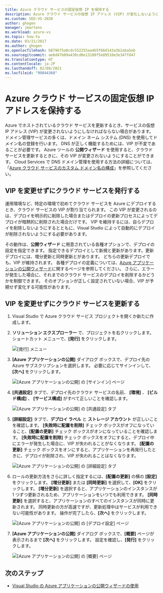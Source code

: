 ```yaml
---
title: Azure クラウド サービスの固定仮想 IP を保持する
description: Azure クラウド サービスの仮想 IP アドレス (VIP) が変化しないようにする方法について説明します。
ms.custom: SEO-VS-2020
author: ghogen
manager: jmartens
ms.workload: azure-vs
ms.topic: how-to
ms.date: 03/21/2017
ms.author: ghogen
ms.openlocfilehash: b879675a0cdc552255aa4b5f66d143a3b2aba5eb
ms.sourcegitcommit: ae6d47b09a439cd0e13180f5e89510e3e347fd47
ms.translationtype: HT
ms.contentlocale: ja-JP
ms.lasthandoff: 02/08/2021
ms.locfileid: "99844360"
---
```

# <a name="retain-a-constant-virtual-ip-address-for-an-azure-cloud-service"></a>Azure クラウド サービスの固定仮想 IP アドレスを保持する
Azure でホストされているクラウド サービスを更新するとき、サービスの仮想 IP アドレス (VIP) が変更されないようにしなければならない場合があります。 ドメイン管理サービスの多くは、ドメイン ネーム システム (DNS) を使用してドメイン名の登録を行います。 DNS が正しく機能するためには、VIP が不変であることが必要です。 Azure ツールの **公開ウィザード** を使用すると、クラウド サービスを更新するときに、その VIP が変更されないようにすることができます。 Cloud Services で DNS ドメイン管理を使用する方法の詳細については、「[Azure クラウド サービスのカスタム ドメイン名の構成](/azure/cloud-services/cloud-services-custom-domain-name-portal)」を参照してください。

## <a name="publish-a-cloud-service-without-changing-its-vip"></a>VIP を変更せずにクラウド サービスを発行する
運用環境など、特定の環境で初めてクラウド サービスを Azure にデプロイするとき、クラウド サービスの VIP が割り当てられます。 この VIP が変更されるのは、デプロイを明示的に削除した場合またはデプロイの更新プロセスによってデプロイが暗黙的に削除された場合だけです。 VIP を維持するには、自らデプロイを削除しないようにするとともに、Visual Studio によって自動的にデプロイが削除されないようにする必要があります。

その動作は、**公開ウィザード** に用意されている各種オプションで、デプロイの設定を指定できます。 指定できるデプロイとして新規と更新があります。更新デプロイには、増分更新と同時更新とがあります。 どちらの更新デプロイでも、VIP が維持されます。 各種デプロイの定義については、[Azure アプリケーションの公開ウィザード](vs-azure-tools-publish-azure-application-wizard.md)に関するページを参照してください。 さらに、エラーが発生した場合に、それまでのクラウド サービスのデプロイを削除するかどうかを制御できます。 そのオプションが正しく設定されていない場合、VIP が予期せず変化する可能性があります。

## <a name="update-a-cloud-service-without-changing-its-vip"></a>VIP を変更せずにクラウド サービスを更新する
1. Visual Studio で Azure クラウド サービス プロジェクトを開くか新たに作成します。

2. **ソリューション エクスプローラー** で、プロジェクトを右クリックします。 ショートカット メニューで、**[発行]** をクリックします。

    ![[発行] メニュー](./media/vs-azure-tools-cloud-service-retain-a-constant-virtual-ip-address/solution-explorer-publish-menu.png)

3. **[Azure アプリケーションの公開]** ダイアログ ボックスで、デプロイ先の Azure サブスクリプションを選択します。 必要に応じてサインインして、**[次へ]** をクリックします。

    ![[Azure アプリケーションの公開] の [サインイン] ページ](./media/vs-azure-tools-cloud-service-retain-a-constant-virtual-ip-address/azure-publish-signin.png)

4. **[共通設定]** タブで、デプロイ先のクラウド サービスの名前、 **[環境]** 、 **[ビルド構成]** 、 **[サービス構成]** がすべて正しいことを確認します。

    ![[Azure アプリケーションの公開] の [共通設定] タブ](./media/vs-azure-tools-cloud-service-retain-a-constant-virtual-ip-address/azure-publish-common-settings.png)

5. **[詳細設定]** タブで、**デプロイ ラベル** と **ストレージ アカウント** が正しいことを確認します。 **[失敗時に配置を削除]** チェック ボックスがオフになっていること、**[配置の更新]** チェック ボックスがオンになっていることを確認します。 **[失敗時に配置を削除]** チェック ボックスをオフにすると、デプロイ中にエラーが発生した場合に、VIP が失われることがなくなります。 **[配置の更新]** チェック ボックスをオンにすると、アプリケーションを再発行したときに、デプロイが削除され、VIP が失われることはなくなります。

    ![[Azure アプリケーションの公開] の [詳細設定] タブ](./media/vs-azure-tools-cloud-service-retain-a-constant-virtual-ip-address/azure-publish-advanced-settings.png)

6. ロールの更新方法をさらに詳しく指定するには、**[配置の更新]** の横の **[設定]** をクリックします。 **[増分更新]** または **[同時更新]** を選択して、**[OK]** をクリックします。 **[増分更新]** を選択すると、アプリケーションのインスタンスが 1 つずつ更新されるため、アプリケーションをいつでも利用できます。 **[同時更新]** を選択すると、アプリケーションのすべてのインスタンスが同時に更新されます。 同時更新の方が高速ですが、更新処理中はサービスが利用できない可能性があります。 操作が完了したら、**[次へ]** をクリックします。

    ![[Azure アプリケーションの公開] の [デプロイ設定] ページ](./media/vs-azure-tools-cloud-service-retain-a-constant-virtual-ip-address/azure-publish-deployment-update-settings.png)

7. **[Azure アプリケーションの公開]** ダイアログ ボックスで、**[概要]** ページが表示されるまで **[次へ]** をクリックします。 設定を確認し、**[発行]** をクリックします。

    ![[Azure アプリケーションの公開] の [概要] ページ](./media/vs-azure-tools-cloud-service-retain-a-constant-virtual-ip-address/azure-publish-summary.png)

## <a name="next-steps"></a>次のステップ
- [Visual Studio の Azure アプリケーションの公開ウィザードの使用](vs-azure-tools-publish-azure-application-wizard.md)
